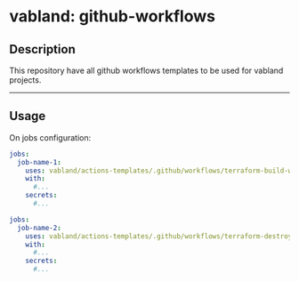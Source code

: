 # vabland: github-workflows

## Description
This repository have all github workflows templates to be used for vabland projects.

---
## Usage
On jobs configuration:

```yml
jobs:
  job-name-1:
    uses: vabland/actions-templates/.github/workflows/terraform-build-workflow.yml@main
    with:
      #...
    secrets:
      #...
```

```yml
jobs:
  job-name-2:
    uses: vabland/actions-templates/.github/workflows/terraform-destroy-workflow.yml@main
    with:
      #...
    secrets:
      #...
```